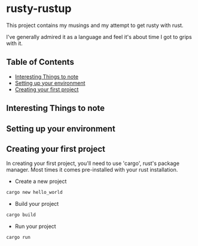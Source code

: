 # rusty-rustup

This project contains my musings and my attempt to get rusty with rust.

I've generally admired it as a language and feel it's about time I got to grips with it.


## Table of Contents
- [Interesting Things to note](#interesting-things-to-note)
- [Setting up your environment](#setting-up-your-environment)
- [Creating your first project](#creating-your-first-project)





## Interesting Things to note



## Setting up your environment



## Creating your first project
In creating your first project, you'll need to use 'cargo', rust's package manager. Most times it comes pre-installed with your rust installation.

- Create a new project
```bash
cargo new hello_world
```

- Build your project
```bash
cargo build
```

- Run your project
```bash
cargo run
```

